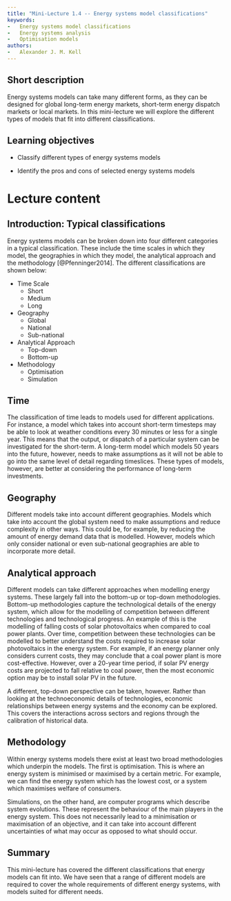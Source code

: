 ```yaml
---
title: "Mini-Lecture 1.4 -- Energy systems model classifications"
keywords:
-   Energy systems model classifications
-   Energy systems analysis
-   Optimisation models
authors:
-   Alexander J. M. Kell
---
```


## Short description

Energy systems models can take many different forms, as they can be designed for global long-term energy markets, short-term energy dispatch markets or local markets. In this mini-lecture we will explore the different types of models that fit into different classifications. 

## Learning objectives

-   Classify different types of energy systems models

-   Identify the pros and cons of selected energy systems models

# Lecture content

## Introduction: Typical classifications

Energy systems models can be broken down into four different categories in a typical classification. These include the time scales in which they model, the geographies in which they model, the analytical approach and the methodology [@Pfenninger2014]. The different classifications are shown below: 

- Time Scale
    - Short
    - Medium
    - Long
- Geography
    - Global
    - National 
    - Sub-national
- Analytical Approach
    - Top-down
    - Bottom-up
- Methodology
    - Optimisation
    - Simulation

## Time

The classification of time leads to models used for different applications. For instance, a model which takes into account short-term timesteps may be able to look at weather conditions every 30 minutes or less for a single year. This means that the output, or dispatch of a particular system can be investigated for the short-term. A long-term model which models 50 years into the future, however, needs to make assumptions as it will not be able to go into the same level of detail regarding timeslices. These types of models, however, are better at considering the performance of long-term investments.

## Geography

Different models take into account different geographies. Models which take into account the global system need to make assumptions and reduce complexity in other ways. This could be, for example, by reducing the amount of energy demand data that is modelled. However, models which only consider national or even sub-national geographies are able to incorporate more detail.

## Analytical approach

Different models can take different approaches when modelling energy systems. These largely fall into the bottom-up or top-down methodologies. Bottom-up methodologies capture the technological details of the energy system, which allow for the modelling of competition between different technologies and technological progress. An example of this is the modelling of falling costs of solar photovoltaics when compared to coal power plants. Over time, competition between these technologies can be modelled to better understand the costs required to increase solar photovoltaics in the energy system. For example, if an energy planner only considers current costs, they may conclude that a coal power plant is more cost-effective. However, over a 20-year time period, if solar PV energy costs are projected to fall relative to coal power, then the most economic option may be to install solar PV in the future.

A different, top-down perspective can be taken, however. Rather than looking at the technoeconomic details of technologies, economic relationships between energy systems and the economy can be explored. This covers the interactions across sectors and regions through the calibration of historical data.

## Methodology

Within energy systems models there exist at least two broad methodologies which underpin the models. The first is optimisation. This is where an energy system is minimised or maximised by a certain metric. For example, we can find the energy system which has the lowest cost, or a system which maximises welfare of consumers.

Simulations, on the other hand, are computer programs which describe system evolutions. These represent the behaviour of the main players in the energy system. This does not necessarily lead to a minimisation or maximisation of an objective, and it can take into account different uncertainties of what may occur as opposed to what should occur.



## Summary

This mini-lecture has covered the different classifications that energy models can fit into. We have seen that a range of different models are required to cover the whole requirements of different energy systems, with models suited for different needs.


